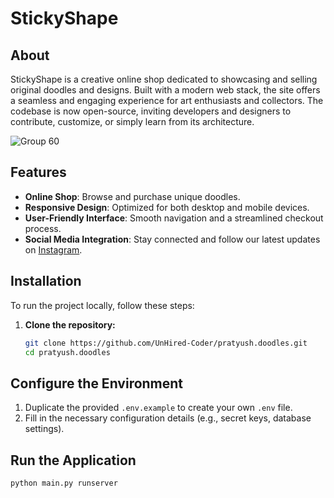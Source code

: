 # StickyShape

## About
StickyShape is a creative online shop dedicated to showcasing and selling original doodles and designs. Built with a modern web stack, the site offers a seamless and engaging experience for art enthusiasts and collectors. The codebase is now open-source, inviting developers and designers to contribute, customize, or simply learn from its architecture.

![Group 60](https://github.com/user-attachments/assets/71a87311-d7d5-4e12-97dc-a1dd65eb6c6d)



## Features
- **Online Shop**: Browse and purchase unique doodles.
- **Responsive Design**: Optimized for both desktop and mobile devices.
- **User-Friendly Interface**: Smooth navigation and a streamlined checkout process.
- **Social Media Integration**: Stay connected and follow our latest updates on [Instagram](https://www.instagram.com/stickyshape/).

## Installation
To run the project locally, follow these steps:

1. **Clone the repository:**
   ```bash
   git clone https://github.com/UnHired-Coder/pratyush.doodles.git
   cd pratyush.doodles

## Configure the Environment

1. Duplicate the provided `.env.example` to create your own `.env` file.
2. Fill in the necessary configuration details (e.g., secret keys, database settings).

## Run the Application

```bash
python main.py runserver
   
